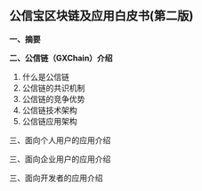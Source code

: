 ## **公信宝区块链及应用白皮书\(第二版\)**

**一、摘要**

**二、公信链（GXChain）介绍**

1. 什么是公信链
2. 公信链的共识机制
3. 公信链的竞争优势
4. 公信链技术架构
5. 公信链应用架构

三、面向个人用户的应用介绍

三、面向企业用户的应用介绍

三、面向开发者的应用介绍

